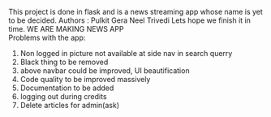 This project is done in flask and is a news streaming app whose name is yet to be decided. 
Authors : Pulkit Gera
		  Neel Trivedi
Lets hope we finish it in time.
WE ARE MAKING NEWS APP	
Problems with the app:
1) Non logged in picture not available at side nav in search querry
2) Black thing to be removed 
3) above navbar could be improved, UI beautification 
4) Code quality to be improved massively
5) Documentation to be added
6) logging out during credits
7) Delete articles for admin(ask)
